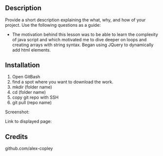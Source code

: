 # <Day-Planner>
## Description
Provide a short description explaining the what, why, and how of your project. Use the following questions as a guide:
- The motivation behind this lesson was to be able to learn the complexity of java script and which motivated me to dive deeper on loops and creating arrays with string syntax. Began using JQuery to dynamically add html elements.
## Installation
1. Open GitBash
2. find a spot where you want to download the work.
3. mkdir (folder name)
4. cd (folder name)
5. copy git repo with SSH
6. git pull (repo name)


Screenshot:








Link to displayed page:

## Credits
github.com/alex-copley
